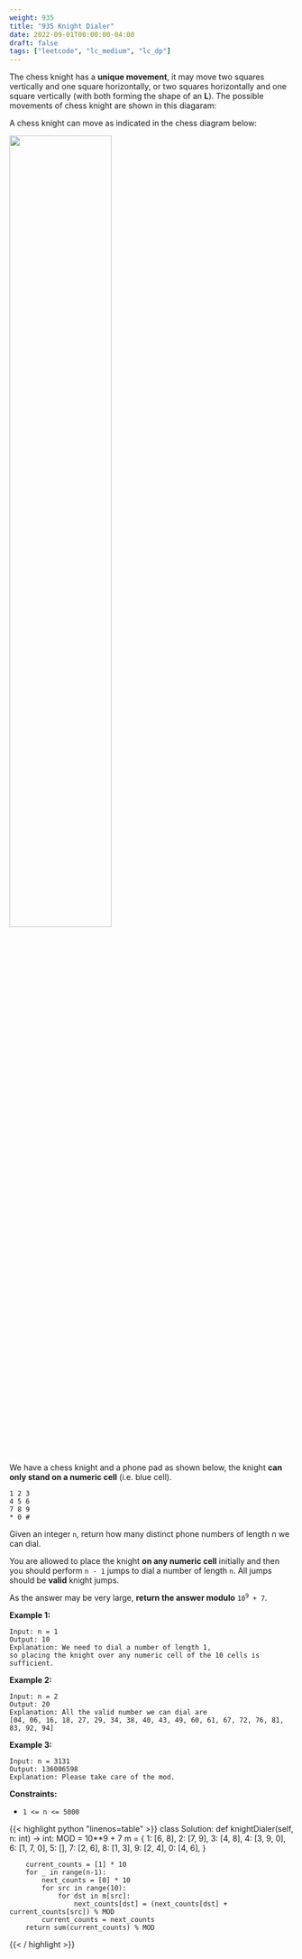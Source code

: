 ```yaml
---
weight: 935
title: "935 Knight Dialer"
date: 2022-09-01T00:00:00-04:00
draft: false
tags: ["leetcode", "lc_medium", "lc_dp"]
---
```


The chess knight has a **unique movement**, it may move two squares vertically and one square horizontally, or two squares horizontally and one square vertically (with both forming the shape of an **L**). The possible movements of chess knight are shown in this diagaram:

A chess knight can move as indicated in the chess diagram below:

<img src="https://assets.leetcode.com/uploads/2020/08/18/chess.jpg" style="width: 60%;"/>

We have a chess knight and a phone pad as shown below, the knight **can only stand on a numeric cell** (i.e. blue cell).
```
1 2 3
4 5 6
7 8 9
* 0 #
```
Given an integer `n`, return how many distinct phone numbers of length n we can dial.

You are allowed to place the knight **on any numeric cell** initially and then you should perform `n - 1` jumps to dial a number of length `n`. All jumps should be **valid** knight jumps.

As the answer may be very large, **return the answer modulo** <code>10<sup>9</sup> + 7</code>.

**Example 1:**
```
Input: n = 1
Output: 10
Explanation: We need to dial a number of length 1,
so placing the knight over any numeric cell of the 10 cells is sufficient.
```
**Example 2:**
```
Input: n = 2
Output: 20
Explanation: All the valid number we can dial are
[04, 06, 16, 18, 27, 29, 34, 38, 40, 43, 49, 60, 61, 67, 72, 76, 81, 83, 92, 94]
```
**Example 3:**
```
Input: n = 3131
Output: 136006598
Explanation: Please take care of the mod.
```

**Constraints:**
- `1 <= n <= 5000`

<div class="tabs"></div>
<div class="tab-content">
<div id="python" class="lang">
{{< highlight python "linenos=table" >}}
class Solution:
    def knightDialer(self, n: int) -> int:
        MOD = 10**9 + 7
        m = {
            1: [6, 8],
            2: [7, 9],
            3: [4, 8],
            4: [3, 9, 0],
            6: [1, 7, 0],
            5: [],
            7: [2, 6],
            8: [1, 3],
            9: [2, 4],
            0: [4, 6],
        }
        
        current_counts = [1] * 10
        for _ in range(n-1):
            next_counts = [0] * 10
            for src in range(10):
                for dst in m[src]:
                    next_counts[dst] = (next_counts[dst] + current_counts[src]) % MOD
            current_counts = next_counts
        return sum(current_counts) % MOD
{{< / highlight >}}
</div>
</div>
